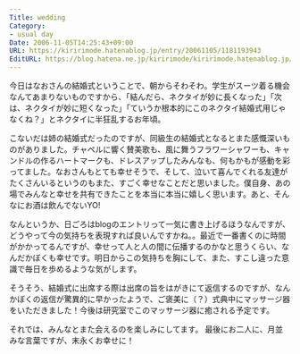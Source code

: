 ```yaml
---
Title: wedding
Category:
- usual day
Date: 2006-11-05T14:25:43+09:00
URL: https://kiririmode.hatenablog.jp/entry/20061105/1181193943
EditURL: https://blog.hatena.ne.jp/kiririmode/kiririmode.hatenablog.jp/atom/entry/8454420450078217956
---
```


今日はなおさんの結婚式ということで、朝からそわそわ。学生がスーツ着る機会なんてあまりないものですから、「結んだら、ネクタイが妙に長くなった」「次は、ネクタイが妙に短くなった」「ていうか根本的にこのネクタイ結婚式用じゃなくね？」とネクタイに半狂乱するお年頃。


こないだは姉の結婚式だったのですが、同級生の結婚式となるとまた感慨深いものがありました。チャペルに響く賛美歌も、風に舞うフラワーシャワーも、キャンドルの作るハートマークも、ドレスアップしたみんなも、何もかもが感動を彩ってました。なおさんもとても幸せそうで、そして、泣いて喜んでくれる友達がたくさんいるというのもまた、すごく幸せなことだと思いました。僕自身、あの場でみんなと幸せを共有できたことを本当に本当に嬉しく思います。あと、そんなにお酒は飲んでないYO!


なんというか、日ごろはblogのエントリって一気に書き上げるほうなんですが、どうやって今の気持ちを表現すれば良いんですかね。。最近で一番書くのに時間がかかってるんですが、幸せって人と人の間に伝播するのかなと思うくらい、なんだかぼくも幸せです。明日からこの気持ちを胸にして、また、すこし違った意識で毎日を歩めるような気がします。


そうそう、結婚式に出席する際は出席の旨をはがきにて返信するのですが、なんかぼくの返信が驚異的に早かったようで、ご褒美に（？）式典中にマッサージ器をいただきました！今後は研究室でこのマッサージ器に癒される予定です。


それでは、みんなとまた会えるのを楽しみにしてます。
最後にお二人に、月並みな言葉ですが、末永くお幸せに！ 
